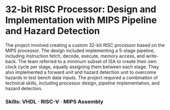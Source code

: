 # 32-bit RISC Processor: Design and Implementation with MIPS Pipeline and Hazard Detection

The project involved creating a custom 32-bit RISC processor based on the MIPS processor. The design included implementing a 5-stage pipeline, including instruction fetch, decode, execute, memory access, and write-back. The team referred to a minimum subset of ISA to create their own clock cycle per stage, equally assigning them between each stage. They also implemented a forward unit and hazard detection unit to overcome hazards in test bench data inputs. The project required a combination of technical skills, including processor design, pipeline implementation, and hazard detection.

### Skills: VHDL · RISC-V · MIPS Assembly
